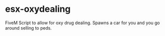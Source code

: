 # esx-oxydealing
FiveM Script to allow for oxy drug dealing. Spawns a car for you and you go around selling to peds.
